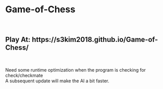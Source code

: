 # Game-of-Chess
<br>
<h2> Play At: https://s3kim2018.github.io/Game-of-Chess/ </h2>
<br>
<p> Need some runtime optimization when the program is checking for check/checkmate <br> A subsequent update will make the AI a bit faster.</p>